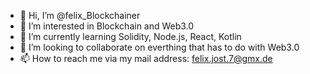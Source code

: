 - 👋 Hi, I’m @felix_Blockchainer
- 👀 I’m interested in Blockchain and Web3.0
- 🌱 I’m currently learning Solidity, Node.js, React, Kotlin
- 💞️ I’m looking to collaborate on everthing that has to do with Web3.0
- 📫 How to reach me via my mail address: felix.jost.7@gmx.de

<!---
flockchain/flockchain is a ✨ special ✨ repository because its `README.md` (this file) appears on your GitHub profile.
You can click the Preview link to take a look at your changes.
--->
